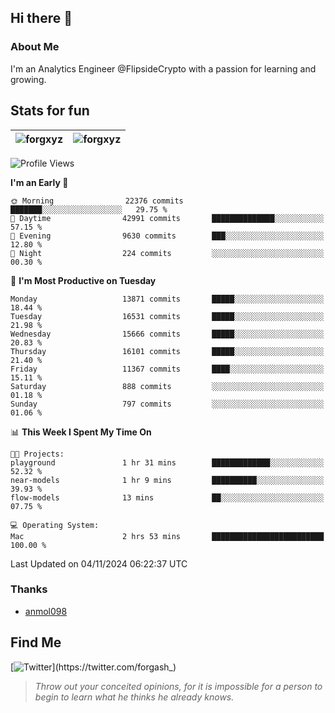 ## Hi there 👋

### About Me

I'm an Analytics Engineer @FlipsideCrypto with a passion for learning and growing.
  
## Stats for fun

| <img align="center" src="https://github-readme-streak-stats.herokuapp.com/?user=forgxyz&theme=tokyonight" alt="forgxyz" /> | <img align="center" src="https://github-readme-stats.vercel.app/api?username=forgxyz&theme=tokyonight&show_icons=true" alt="forgxyz" /> |
| ------------- |------------- |


<!--START_SECTION:waka-->
![Profile Views](http://img.shields.io/badge/Profile%20Views-0-blue)

**I'm an Early 🐤** 

```text
🌞 Morning                22376 commits       ███████░░░░░░░░░░░░░░░░░░   29.75 % 
🌆 Daytime                42991 commits       ██████████████░░░░░░░░░░░   57.15 % 
🌃 Evening                9630 commits        ███░░░░░░░░░░░░░░░░░░░░░░   12.80 % 
🌙 Night                  224 commits         ░░░░░░░░░░░░░░░░░░░░░░░░░   00.30 % 
```
📅 **I'm Most Productive on Tuesday** 

```text
Monday                   13871 commits       █████░░░░░░░░░░░░░░░░░░░░   18.44 % 
Tuesday                  16531 commits       █████░░░░░░░░░░░░░░░░░░░░   21.98 % 
Wednesday                15666 commits       █████░░░░░░░░░░░░░░░░░░░░   20.83 % 
Thursday                 16101 commits       █████░░░░░░░░░░░░░░░░░░░░   21.40 % 
Friday                   11367 commits       ████░░░░░░░░░░░░░░░░░░░░░   15.11 % 
Saturday                 888 commits         ░░░░░░░░░░░░░░░░░░░░░░░░░   01.18 % 
Sunday                   797 commits         ░░░░░░░░░░░░░░░░░░░░░░░░░   01.06 % 
```


📊 **This Week I Spent My Time On** 

```text
🐱‍💻 Projects: 
playground               1 hr 31 mins        █████████████░░░░░░░░░░░░   52.32 % 
near-models              1 hr 9 mins         ██████████░░░░░░░░░░░░░░░   39.93 % 
flow-models              13 mins             ██░░░░░░░░░░░░░░░░░░░░░░░   07.75 % 

💻 Operating System: 
Mac                      2 hrs 53 mins       █████████████████████████   100.00 % 
```


 Last Updated on 04/11/2024 06:22:37 UTC
<!--END_SECTION:waka-->

### Thanks
 - [anmol098](https://github.com/anmol098/waka-readme-stats/)
  
## Find Me
[![Twitter](https://img.shields.io/twitter/url/https/twitter.com/forgash_.svg?style=social&label=Follow%20%40forgash_)](https://twitter.com/forgash_)


> *Throw out your conceited opinions, for it is impossible for a person to begin to learn what he thinks he already knows.* 
